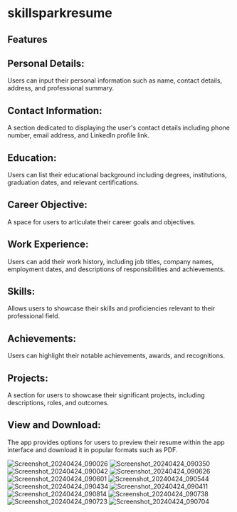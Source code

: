 # skillsparkresume

## Features

## Personal Details: 
Users can input their personal information such as name, contact details, address, and 
professional summary.

## Contact Information: 
A section dedicated to displaying the user's contact details including phone number, 
email address, and LinkedIn profile link.

## Education: 
Users can list their educational background including degrees, institutions, graduation
dates, and relevant certifications.

## Career Objective: 
A space for users to articulate their career goals and objectives.

## Work Experience: 
Users can add their work history, including job titles, company names, employment dates,
and descriptions of responsibilities and achievements.

## Skills: 
Allows users to showcase their skills and proficiencies relevant to their professional 
field.

## Achievements: 
Users can highlight their notable achievements, awards, and recognitions.

## Projects: 
A section for users to showcase their significant projects, including descriptions, 
roles, and outcomes.

## View and Download: 
The app provides options for users to preview their resume within the app interface and download it in popular formats such as PDF.


![Screenshot_20240424_090026](https://github.com/foramgondaliya/SkillSparkResume/assets/149999919/6e2c7dff-c69c-456d-9016-36cd9aec92a9)
![Screenshot_20240424_090350](https://github.com/foramgondaliya/SkillSparkResume/assets/149999919/0c5a94a1-8054-4c1a-8f6f-598ceadc7664)
![Screenshot_20240424_090042](https://github.com/foramgondaliya/SkillSparkResume/assets/149999919/514e7395-f561-44e6-892e-90f7d170bfcb)
![Screenshot_20240424_090626](https://github.com/foramgondaliya/SkillSparkResume/assets/149999919/b82e9bcc-484c-4605-babc-b7b21d1b5163)
![Screenshot_20240424_090601](https://github.com/foramgondaliya/SkillSparkResume/assets/149999919/d75f7cc1-418d-41e7-b4e3-fabbf0fc7c55)
![Screenshot_20240424_090544](https://github.com/foramgondaliya/SkillSparkResume/assets/149999919/3cc259a4-e705-45bc-bd7b-d9b910b6b525)
![Screenshot_20240424_090434](https://github.com/foramgondaliya/SkillSparkResume/assets/149999919/15312cd4-11e4-4242-a7b8-1686ca902b05)
![Screenshot_20240424_090411](https://github.com/foramgondaliya/SkillSparkResume/assets/149999919/0f6dbc82-343a-4da9-9922-6cc6f122e92d)
![Screenshot_20240424_090814](https://github.com/foramgondaliya/SkillSparkResume/assets/149999919/255fd3d3-69f6-49b2-a0ae-02b7f58d9536)
![Screenshot_20240424_090738](https://github.com/foramgondaliya/SkillSparkResume/assets/149999919/583acbc9-eac9-4998-8dcc-1b07bc6d1e89)
![Screenshot_20240424_090723](https://github.com/foramgondaliya/SkillSparkResume/assets/149999919/9845f229-e8e4-4a52-acc0-9384e4b9d132)
![Screenshot_20240424_090704](https://github.com/foramgondaliya/SkillSparkResume/assets/149999919/14028591-93a6-43b3-b916-fd176a3c4e06)

